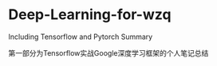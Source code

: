 # Deep-Learning-for-wzq
Including Tensorflow and Pytorch Summary

第一部分为Tensorflow实战Google深度学习框架的个人笔记总结
